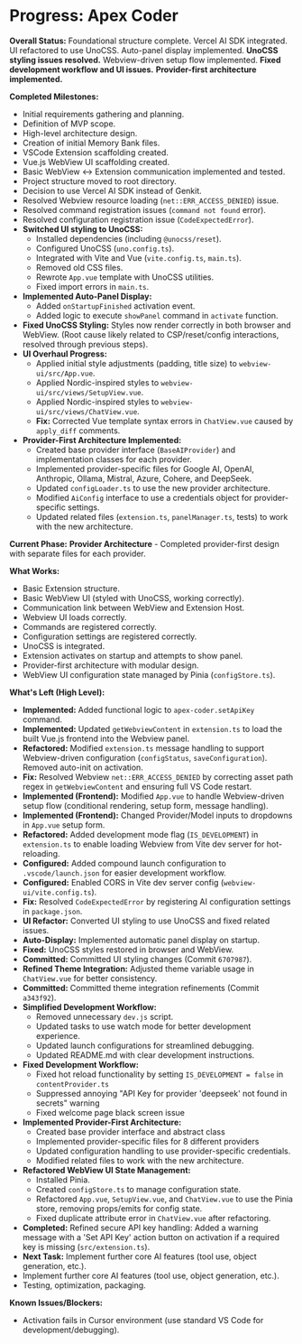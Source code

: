 <!-- Version: 1.33 | Last Updated: 2025-07-08 --> <!-- Updated Version -->

# Progress: Apex Coder

**Overall Status:** Foundational structure complete. Vercel AI SDK integrated. UI refactored to use UnoCSS. Auto-panel display implemented. **UnoCSS styling issues resolved.** Webview-driven setup flow implemented. **Fixed development workflow and UI issues.** **Provider-first architecture implemented.**

**Completed Milestones:**

- Initial requirements gathering and planning.
- Definition of MVP scope.
- High-level architecture design.
- Creation of initial Memory Bank files.
- VSCode Extension scaffolding created.
- Vue.js WebView UI scaffolding created.
- Basic WebView <-> Extension communication implemented and tested.
- Project structure moved to root directory.
- Decision to use Vercel AI SDK instead of Genkit.
- Resolved Webview resource loading (`net::ERR_ACCESS_DENIED`) issue.
- Resolved command registration issues (`command not found` error).
- Resolved configuration registration issue (`CodeExpectedError`).
- **Switched UI styling to UnoCSS:**
  - Installed dependencies (including `@unocss/reset`).
  - Configured UnoCSS (`uno.config.ts`).
  - Integrated with Vite and Vue (`vite.config.ts`, `main.ts`).
  - Removed old CSS files.
  - Rewrote `App.vue` template with UnoCSS utilities.
  - Fixed import errors in `main.ts`.
- **Implemented Auto-Panel Display:**
  - Added `onStartupFinished` activation event.
  - Added logic to execute `showPanel` command in `activate` function.
- **Fixed UnoCSS Styling:** Styles now render correctly in both browser and WebView. (Root cause likely related to CSP/reset/config interactions, resolved through previous steps).
- **UI Overhaul Progress:**
  - Applied initial style adjustments (padding, title size) to `webview-ui/src/App.vue`.
  - Applied Nordic-inspired styles to `webview-ui/src/views/SetupView.vue`.
  - Applied Nordic-inspired styles to `webview-ui/src/views/ChatView.vue`.
  - **Fix:** Corrected Vue template syntax errors in `ChatView.vue` caused by `apply_diff` comments.
- **Provider-First Architecture Implemented:**
  - Created base provider interface (`BaseAIProvider`) and implementation classes for each provider.
  - Implemented provider-specific files for Google AI, OpenAI, Anthropic, Ollama, Mistral, Azure, Cohere, and DeepSeek.
  - Updated `configLoader.ts` to use the new provider architecture.
  - Modified `AiConfig` interface to use a credentials object for provider-specific settings.
  - Updated related files (`extension.ts`, `panelManager.ts`, tests) to work with the new architecture.

**Current Phase:** **Provider Architecture** - Completed provider-first design with separate files for each provider.

**What Works:**

- Basic Extension structure.
- Basic WebView UI (styled with UnoCSS, working correctly).
- Communication link between WebView and Extension Host.
- Webview UI loads correctly.
- Commands are registered correctly.
- Configuration settings are registered correctly.
- UnoCSS is integrated.
- Extension activates on startup and attempts to show panel.
- Provider-first architecture with modular design.
- WebView UI configuration state managed by Pinia (`configStore.ts`).

**What's Left (High Level):**

- **Implemented:** Added functional logic to `apex-coder.setApiKey` command.
- **Implemented:** Updated `getWebviewContent` in `extension.ts` to load the built Vue.js frontend into the Webview panel.
- **Refactored:** Modified `extension.ts` message handling to support Webview-driven configuration (`configStatus`, `saveConfiguration`). Removed auto-init on activation.
- **Fix:** Resolved Webview `net::ERR_ACCESS_DENIED` by correcting asset path regex in `getWebviewContent` and ensuring full VS Code restart. <!-- Updated Fix -->
- **Implemented (Frontend):** Modified `App.vue` to handle Webview-driven setup flow (conditional rendering, setup form, message handling).
- **Implemented (Frontend):** Changed Provider/Model inputs to dropdowns in `App.vue` setup form.
- **Refactored:** Added development mode flag (`IS_DEVELOPMENT`) in `extension.ts` to enable loading Webview from Vite dev server for hot-reloading.
- **Configured:** Added compound launch configuration to `.vscode/launch.json` for easier development workflow.
- **Configured:** Enabled CORS in Vite dev server config (`webview-ui/vite.config.ts`).
- **Fix:** Resolved `CodeExpectedError` by registering AI configuration settings in `package.json`.
- **UI Refactor:** Converted UI styling to use UnoCSS and fixed related issues.
- **Auto-Display:** Implemented automatic panel display on startup.
- **Fixed:** UnoCSS styles restored in browser and WebView.
- **Committed:** Committed UI styling changes (Commit `6707987`).
- **Refined Theme Integration:** Adjusted theme variable usage in `ChatView.vue` for better consistency.
- **Committed:** Committed theme integration refinements (Commit `a343f92`).
- **Simplified Development Workflow:**
  - Removed unnecessary `dev.js` script.
  - Updated tasks to use watch mode for better development experience.
  - Updated launch configurations for streamlined debugging.
  - Updated README.md with clear development instructions.
- **Fixed Development Workflow:**
  - Fixed hot reload functionality by setting `IS_DEVELOPMENT = false` in `contentProvider.ts`
  - Suppressed annoying "API Key for provider 'deepseek' not found in secrets" warning
  - Fixed welcome page black screen issue
- **Implemented Provider-First Architecture:**
  - Created base provider interface and abstract class
  - Implemented provider-specific files for 8 different providers
  - Updated configuration handling to use provider-specific credentials.
  - Modified related files to work with the new architecture.
- **Refactored WebView UI State Management:**
  - Installed Pinia.
  - Created `configStore.ts` to manage configuration state.
  - Refactored `App.vue`, `SetupView.vue`, and `ChatView.vue` to use the Pinia store, removing props/emits for config state.
  - Fixed duplicate attribute error in `ChatView.vue` after refactoring.
- **Completed:** Refined secure API key handling: Added a warning message with a 'Set API Key' action button on activation if a required key is missing (`src/extension.ts`).
- **Next Task:** Implement further core AI features (tool use, object generation, etc.).
- Implement further core AI features (tool use, object generation, etc.).
- Testing, optimization, packaging.

**Known Issues/Blockers:**

- Activation fails in Cursor environment (use standard VS Code for development/debugging).
